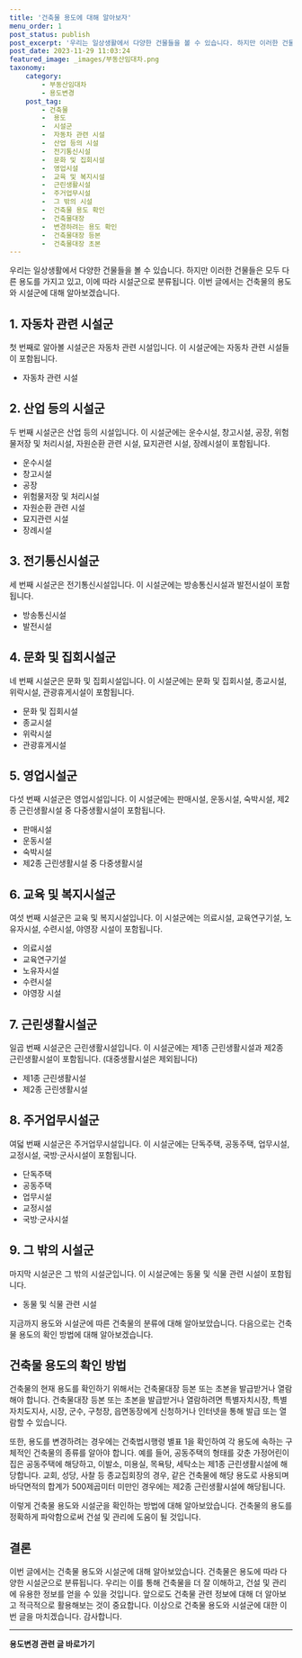 ```yaml
---
title: '건축물 용도에 대해 알아보자'
menu_order: 1
post_status: publish
post_excerpt: '우리는 일상생활에서 다양한 건물들을 볼 수 있습니다. 하지만 이러한 건물들은 모두 다른 용도를 가지고 있고, 이에 따라 시설군으로 분류됩니다. 이번 글에서는 건축물의 용도와 시설군에 대해 알아보겠습니다.'
post_date: 2023-11-29 11:03:24
featured_image: _images/부동산임대차.png
taxonomy:
    category:
        - 부동산임대차
        - 용도변경
    post_tag:
        - 건축물
        -  용도
        -  시설군
        -  자동차 관련 시설
        -  산업 등의 시설
        -  전기통신시설
        -  문화 및 집회시설
        -  영업시설
        -  교육 및 복지시설
        -  근린생활시설
        -  주거업무시설
        -  그 밖의 시설
        -  건축물 용도 확인
        -  건축물대장
        -  변경하려는 용도 확인
        -  건축물대장 등본
        -  건축물대장 초본
---
```



우리는 일상생활에서 다양한 건물들을 볼 수 있습니다. 하지만 이러한 건물들은 모두 다른 용도를 가지고 있고, 이에 따라 시설군으로 분류됩니다. 이번 글에서는 건축물의 용도와 시설군에 대해 알아보겠습니다.

## 1. 자동차 관련 시설군

첫 번째로 알아볼 시설군은 자동차 관련 시설입니다. 이 시설군에는 자동차 관련 시설들이 포함됩니다.

- 자동차 관련 시설

## 2. 산업 등의 시설군

두 번째 시설군은 산업 등의 시설입니다. 이 시설군에는 운수시설, 창고시설, 공장, 위험물저장 및 처리시설, 자원순환 관련 시설, 묘지관련 시설, 장례시설이 포함됩니다.

- 운수시설
- 창고시설
- 공장
- 위험물저장 및 처리시설
- 자원순환 관련 시설
- 묘지관련 시설
- 장례시설

## 3. 전기통신시설군

세 번째 시설군은 전기통신시설입니다. 이 시설군에는 방송통신시설과 발전시설이 포함됩니다.

- 방송통신시설
- 발전시설

## 4. 문화 및 집회시설군

네 번째 시설군은 문화 및 집회시설입니다. 이 시설군에는 문화 및 집회시설, 종교시설, 위락시설, 관광휴게시설이 포함됩니다.

- 문화 및 집회시설
- 종교시설
- 위락시설
- 관광휴게시설

## 5. 영업시설군

다섯 번째 시설군은 영업시설입니다. 이 시설군에는 판매시설, 운동시설, 숙박시설, 제2종 근린생활시설 중 다중생활시설이 포함됩니다.

- 판매시설
- 운동시설
- 숙박시설
- 제2종 근린생활시설 중 다중생활시설

## 6. 교육 및 복지시설군

여섯 번째 시설군은 교육 및 복지시설입니다. 이 시설군에는 의료시설, 교육연구기설, 노유자시설, 수련시설, 야영장 시설이 포함됩니다.

- 의료시설
- 교육연구기설
- 노유자시설
- 수련시설
- 야영장 시설

## 7. 근린생활시설군

일곱 번째 시설군은 근린생활시설입니다. 이 시설군에는 제1종 근린생활시설과 제2종 근린생활시설이 포함됩니다. (대중생활시설은 제외됩니다)

- 제1종 근린생활시설
- 제2종 근린생활시설

## 8. 주거업무시설군

여덟 번째 시설군은 주거업무시설입니다. 이 시설군에는 단독주택, 공동주택, 업무시설, 교정시설, 국방·군사시설이 포함됩니다.

- 단독주택
- 공동주택
- 업무시설
- 교정시설
- 국방·군사시설

## 9. 그 밖의 시설군

마지막 시설군은 그 밖의 시설군입니다. 이 시설군에는 동물 및 식물 관련 시설이 포함됩니다.

- 동물 및 식물 관련 시설

지금까지 용도와 시설군에 따른 건축물의 분류에 대해 알아보았습니다. 다음으로는 건축물 용도의 확인 방법에 대해 알아보겠습니다.

## 건축물 용도의 확인 방법

건축물의 현재 용도를 확인하기 위해서는 건축물대장 등본 또는 초본을 발급받거나 열람해야 합니다. 건축물대장 등본 또는 초본을 발급받거나 열람하려면 특별자치시장, 특별자치도지사, 시장, 군수, 구청장, 읍면동장에게 신청하거나 인터넷을 통해 발급 또는 열람할 수 있습니다.

또한, 용도를 변경하려는 경우에는 건축법시행령 별표 1을 확인하여 각 용도에 속하는 구체적인 건축물의 종류를 알아야 합니다. 예를 들어, 공동주택의 형태를 갖춘 가정어린이집은 공동주택에 해당하고, 이발소, 미용실, 목욕탕, 세탁소는 제1종 근린생활시설에 해당합니다. 교회, 성당, 사찰 등 종교집회장의 경우, 같은 건축물에 해당 용도로 사용되며 바닥면적의 합계가 500제곱미터 미만인 경우에는 제2종 근린생활시설에 해당됩니다.

이렇게 건축물 용도와 시설군을 확인하는 방법에 대해 알아보았습니다. 건축물의 용도를 정확하게 파악함으로써 건설 및 관리에 도움이 될 것입니다.

## 결론

이번 글에서는 건축물 용도와 시설군에 대해 알아보았습니다. 건축물은 용도에 따라 다양한 시설군으로 분류됩니다. 우리는 이를 통해 건축물을 더 잘 이해하고, 건설 및 관리에 유용한 정보를 얻을 수 있을 것입니다. 앞으로도 건축물 관련 정보에 대해 더 알아보고 적극적으로 활용해보는 것이 중요합니다. 이상으로 건축물 용도와 시설군에 대한 이번 글을 마치겠습니다. 감사합니다.
<!-- wp:separator -->
<hr class="wp-block-separator has-alpha-channel-opacity"/>
<!-- /wp:separator -->

<!-- wp:group {"backgroundColor":"base","layout":{"type":"constrained"}} -->
<div class="wp-block-group has-base-background-color has-background"><!-- wp:paragraph {"align":"center","fontSize":"medium"} -->
<p class="has-text-align-center has-large-font-size"><strong>용도변경 관련 글 바로가기</strong></p>
<!-- /wp:paragraph -->


<!-- wp:latest-posts
{"categories":[{"id":27339,"count":19,"description":"","link":"https://uknowlaw.com/category/%ec%9a%a9%eb%8f%84%eb%b3%80%ea%b2%bd/","name":"용도변경","slug":"용도변경","taxonomy":"category","parent":0,"meta":[],"_links":{"self":[{"href":"https://uknowlaw.com/wp-json/wp/v2/categories/27339"}],"collection":[{"href":"https://uknowlaw.com/wp-json/wp/v2/categories"}],"about":[{"href":"https://uknowlaw.com/wp-json/wp/v2/taxonomies/category"}],"wp:post_type":[{"href":"https://uknowlaw.com/wp-json/wp/v2/posts?categories=27339"}],"curies":[{"name":"wp","href":"https://api.w.org/{rel}","templated":true}]}}],"postsToShow":100,"excerptLength":28,"postLayout":"grid","columns":2,"featuredImageAlign":"left","featuredImageSizeSlug":"large","fontSize":"small"} /--></div>
<!-- /wp:group -->